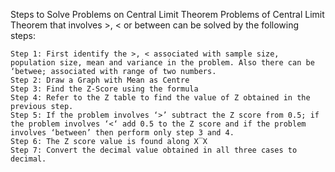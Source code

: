 Steps to Solve Problems on Central Limit Theorem
Problems of Central Limit Theorem that involves >, < or between can be solved by the following steps:

    Step 1: First identify the >, < associated with sample size, population size, mean and variance in the problem. Also there can be ‘betwee; associated with range of two numbers.
    Step 2: Draw a Graph with Mean as Centre
    Step 3: Find the Z-Score using the formula
    Step 4: Refer to the Z table to find the value of Z obtained in the previous step.
    Step 5: If the problem involves ‘>’ subtract the Z score from 0.5; if the problem involves ‘<‘ add 0.5 to the Z score and if the problem involves ‘between’ then perform only step 3 and 4.
    Step 6: The Z score value is found along X‾X
    Step 7: Convert the decimal value obtained in all three cases to decimal.
